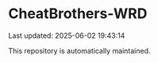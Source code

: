 # CheatBrothers-WRD

Last updated: 2025-06-02 19:43:14

This repository is automatically maintained.
